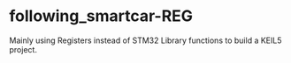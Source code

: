 # following_smartcar-REG
Mainly using Registers instead of  STM32 Library functions to build a KEIL5 project.
